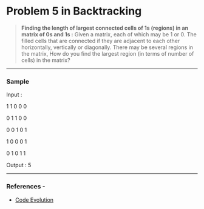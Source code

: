 # Problem 5 in Backtracking

> **Finding the length of largest connected cells of 1s (regions) in an matrix of 0s and 1s :**
Given a matrix, each of which may be 1 or 0. 
The filled cells that are connected if they are adjacent to each other horizontally, 
vertically or diagonally. 
There may be several regions in the matrix, How do you find the largest region (in terms
of number of cells) in the matrix?



___

### Sample

Input :

1 1 0 0 0

0 1 1 0 0

0 0 1 0 1

1 0 0 0 1

0 1 0 1 1


Output : 5

___


### References - 

* [Code Evolution](https://www.youtube.com/watch?v=5MsVHL3rPqg)

